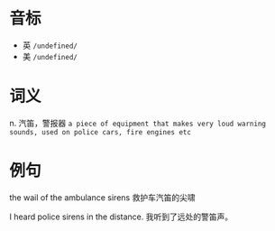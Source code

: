 # 音标

- 英 `/undefined/`
- 美 `/undefined/`

# 词义

n. 汽笛，警报器
`a piece of equipment that makes very loud warning sounds, used on police cars, fire engines etc`

# 例句

the wail of the ambulance sirens
救护车汽笛的尖啸

I heard police sirens in the distance.
我听到了远处的警笛声。



